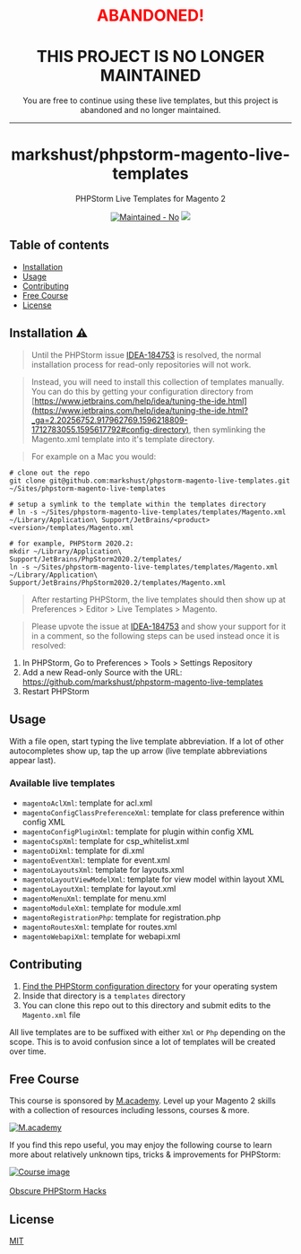 
<h1 align="center" style="color: red;">ABANDONED!</h1>

<h1 align="center">THIS PROJECT IS NO LONGER MAINTAINED</h1>

<div align="center">
You are free to continue using these live templates, but this project is abandoned and no longer maintained.
</div>

---

<h1 align="center">markshust/phpstorm-magento-live-templates</h1>

<div align="center">
  <p>PHPStorm Live Templates for Magento 2</p>
  <a href="https://GitHub.com/Naereen/StrapDown.js/graphs/commit-activity" target="_blank"><img src="https://img.shields.io/badge/maintained%3F-no-red.svg?style=flat-square" alt="Maintained - No" /></a>
  <a href="https://opensource.org/licenses/MIT" target="_blank"><img src="https://img.shields.io/badge/license-MIT-blue.svg" /></a>
</div>

## Table of contents

- [Installation](#installation)
- [Usage](#usage)
- [Contributing](#contributing)
- [Free Course](#free-course)
- [License](#license)

## Installation ⚠️

> Until the PHPStorm issue [IDEA-184753](https://youtrack.jetbrains.com/issue/IDEA-184753) is resolved, the normal installation process for read-only repositories will not work.

> Instead, you will need to install this collection of templates manually. You can do this by getting your configuration directory from [https://www.jetbrains.com/help/idea/tuning-the-ide.html](https://www.jetbrains.com/help/idea/tuning-the-ide.html?_ga=2.20256752.917962769.1596218809-1712783055.1595617792#config-directory), then symlinking the Magento.xml template into it's template directory.

> For example on a Mac you would:

```
# clone out the repo
git clone git@github.com:markshust/phpstorm-magento-live-templates.git ~/Sites/phpstorm-magento-live-templates

# setup a symlink to the template within the templates directory
# ln -s ~/Sites/phpstorm-magento-live-templates/templates/Magento.xml ~/Library/Application\ Support/JetBrains/<product><version>/templates/Magento.xml

# for example, PHPStorm 2020.2:
mkdir ~/Library/Application\ Support/JetBrains/PhpStorm2020.2/templates/
ln -s ~/Sites/phpstorm-magento-live-templates/templates/Magento.xml ~/Library/Application\ Support/JetBrains/PhpStorm2020.2/templates/Magento.xml
```

> After restarting PHPStorm, the live templates should then show up at Preferences > Editor > Live Templates > Magento.

> Please upvote the issue at [IDEA-184753](https://youtrack.jetbrains.com/issue/IDEA-184753) and show your support for it in a comment, so the following steps can be used instead once it is resolved:

1. In PHPStorm, Go to Preferences > Tools > Settings Repository
2. Add a new Read-only Source with the URL: https://github.com/markshust/phpstorm-magento-live-templates
3. Restart PHPStorm

## Usage

With a file open, start typing the live template abbreviation. If a lot of other autocompletes show up, tap the up arrow (live template abbreviations appear last).

### Available live templates

- `magentoAclXml`: template for acl.xml
- `magentoConfigClassPreferenceXml`: template for class preference within config XML
- `magentoConfigPluginXml`: template for plugin within config XML
- `magentoCspXml`: template for csp_whitelist.xml
- `magentoDiXml`: template for di.xml
- `magentoEventXml`: template for event.xml
- `magentoLayoutsXml`: template for layouts.xml
- `magentoLayoutViewModelXml`: template for view model within layout XML
- `magentoLayoutXml`: template for layout.xml
- `magentoMenuXml`: template for menu.xml
- `magentoModuleXml`: template for module.xml
- `magentoRegistrationPhp`: template for registration.php
- `magentoRoutesXml`: template for routes.xml
- `magentoWebapiXml`: template for webapi.xml

## Contributing

1. [Find the PHPStorm configuration directory](https://www.jetbrains.com/help/phpstorm/tuning-the-ide.html?_ga=2.80029911.1780511293.1585231724-1306045097.1582457949&keymap=secondary_default_for_macos#config-directory) for your operating system
2. Inside that directory is a `templates` directory
3. You can clone this repo out to this directory and submit edits to the `Magento.xml` file

All live templates are to be suffixed with either `Xml` or `Php` depending on the scope. This is to avoid confusion since a lot of templates will be created over time.

## Free Course

This course is sponsored by <a href="https://m.academy" target="_blank">M.academy</a>. Level up your Magento 2 skills with a collection of resources including lessons, courses & more.

<a href="https://m.academy" target="_blank"><img src="https://raw.githubusercontent.com/markshust/phpstorm-magento-live-templates/master/docs/macademy-logo.png" alt="M.academy"></a>

If you find this repo useful, you may enjoy the following course to learn more about relatively unknown tips, tricks & improvements for PHPStorm:

<a href="https://courses.m.academy/p/obscure-phpstorm-hacks" target="_blank">
<img src="https://raw.githubusercontent.com/markshust/phpstorm-magento-live-templates/master/docs/course.png" alt="Course image"><br />
<br />
Obscure PHPStorm Hacks
</a>

## License

[MIT](https://opensource.org/licenses/MIT)
